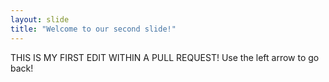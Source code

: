 ```yaml
---
layout: slide
title: "Welcome to our second slide!"
---
```

THIS IS MY FIRST EDIT WITHIN A PULL REQUEST!
Use the left arrow to go back!
